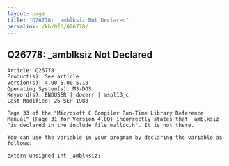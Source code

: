 ```yaml
---
layout: page
title: "Q26778: _amblksiz Not Declared"
permalink: /kb/026/Q26778/
---
```


## Q26778: _amblksiz Not Declared

	Article: Q26778
	Product(s): See article
	Version(s): 4.00 5.00 5.10
	Operating System(s): MS-DOS
	Keyword(s): ENDUSER | docerr | mspl13_c
	Last Modified: 26-SEP-1988
	
	Page 33 of the "Microsoft C Compiler Run-Time Library Reference
	Manual" (Page 31 for Version 4.00) incorrectly states that _amblksiz
	"is declared in the include file malloc.h". It is not there.
	
	You can use the variable in your program by declaring the variable as
	follows:
	
	extern unsigned int _amblksiz;
